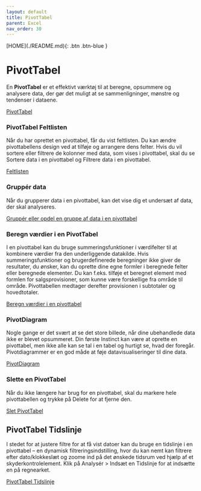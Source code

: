 ```yaml
---
layout: default
title: PivotTabel
parent: Excel
nav_order: 30
---
```


<span class="fs-1">
[HOME](./README.md){: .btn .btn-blue }
</span>

# PivotTabel
En **PivotTabel** er et effektivt værktøj til at beregne, opsummere og analysere data, der gør det muligt at se sammenligninger, mønstre og tendenser i dataene.

[PivotTabel](https://support.office.com/da-dk/article/oprette-en-pivottabel-for-at-analysere-regnearksdata-a9a84538-bfe9-40a9-a8e9-f99134456576?ui=da-DK&rs=da-DK&ad=DK)

### PivotTabel Feltlisten
Når du har oprettet en pivottabel, får du vist feltlisten. Du kan ændre pivottabellens design ved at tilføje og arrangere dens felter. Hvis du vil sortere eller filtrere de kolonner med data, som vises i pivottabel, skal du se Sortere data i en pivottabel og Filtrere data i en pivottabel.

[Feltlisten](https://support.office.com/da-dk/article/brug-af-feltlisten-til-at-arrangere-felter-i-en-pivottabel-43980e05-a585-4fcd-bd91-80160adfebec)

### Gruppér data
Når du grupperer data i en pivottabel, kan det vise dig et undersæt af data, der skal analyseres.

[Gruppér eller opdel en gruppe af data i en pivottabel](https://support.office.com/da-dk/article/grupp%C3%A9r-eller-opdel-en-gruppe-af-data-i-en-pivottabel-c9d1ddd0-6580-47d1-82bc-c84a5a340725?ui=da-DK&rs=da-DK&ad=DK)

### Beregn værdier i en PivotTabel
I en pivottabel kan du bruge summeringsfunktioner i værdifelter til at kombinere værdier fra den underliggende datakilde. Hvis summeringsfunktioner og brugerdefinerede beregninger ikke giver de resultater, du ønsker, kan du oprette dine egne formler i beregnede felter eller beregnede elementer. Du kan f.eks. tilføje et beregnet element med formlen for salgsprovisioner, som kunne være forskellige fra område til område. Pivottabellen medtager derefter provisionen i subtotaler og hovedtotaler.

[Beregn værdier i en pivottabel](https://support.office.com/da-dk/article/beregn-v%C3%A6rdier-i-en-pivottabel-11f41417-da80-435c-a5c6-b0185e59da77)

### PivotDiagram
Nogle gange er det svært at se det store billede, når dine ubehandlede data ikke er blevet opsummeret. Din første Instinct kan være at oprette en pivottabel, men ikke alle kan se tal i en tabel og hurtigt se, hvad der foregår. Pivotdiagrammer er en god måde at føje datavisualiseringer til dine data.

[PivotDiagram](https://support.office.com/da-dk/article/opret-et-pivotdiagram-c1b1e057-6990-4c38-b52b-8255538e7b1c)

### Slette en PivotTabel
Når du ikke længere har brug for en pivottabel, skal du markere hele pivottabellen og trykke på Delete for at fjerne den.

[Slet PivotTabel](https://support.office.com/da-dk/article/slette-en-pivottabel-1de9b894-9178-43b3-b436-92e3ddb9175b)

## PivotTabel Tidslinje
I stedet for at justere filtre for at få vist datoer kan du bruge en tidslinje i en pivottabel – en dynamisk filtreringsindstilling, hvor du kan nemt kan filtrere efter dato/klokkeslæt og zoome ind på det ønskede tidsrum ved hjælp af et skyderkontrolelement. Klik på Analysér > Indsæt en Tidslinje for at indsætte en på regnearket.

[PivotTabel Tidslinje](https://support.office.com/da-dk/article/opret-en-pivottabel-tidslinje-til-at-filtrere-datoer-d3956083-01be-408c-906d-6fc99d9fadfa)
